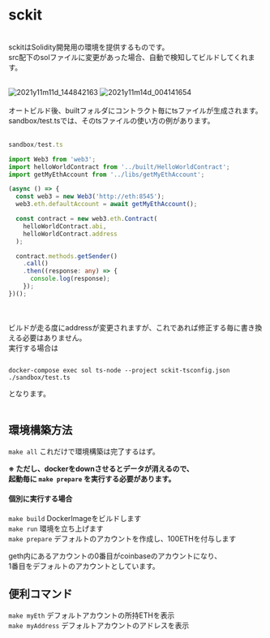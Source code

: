 # sckit
<br>
sckitはSolidity開発用の環境を提供するものです。<br>
src配下のsolファイルに変更があった場合、自動で検知してビルドしてくれます。
<br>
<br>

![2021y11m11d_144842163](https://user-images.githubusercontent.com/25458018/141244758-f483b078-9369-4d7d-8287-d8edfa67be4e.png)
![2021y11m14d_004141654](https://user-images.githubusercontent.com/25458018/141649955-e4caaeb0-5421-4ca0-9b42-47621728c872.png)
<br>
<br>
オートビルド後、builtフォルダにコントラクト毎にtsファイルが生成されます。    
sandbox/test.tsでは、そのtsファイルの使い方の例があります。
<br>
<br>

```TypeScript
sandbox/test.ts

import Web3 from 'web3';
import helloWorldContract from '../built/HelloWorldContract';
import getMyEthAccount from '../libs/getMyEthAccount';

(async () => {
  const web3 = new Web3('http://eth:8545');
  web3.eth.defaultAccount = await getMyEthAccount();

  const contract = new web3.eth.Contract(
    helloWorldContract.abi,
    helloWorldContract.address
  );

  contract.methods.getSender()
    .call()
    .then((response: any) => {
      console.log(response);
    });
})();
```
<br>
<br>
ビルドが走る度にaddressが変更されますが、これであれば修正する毎に書き換える必要はありません。<br>
実行する場合は

```Shell

docker-compose exec sol ts-node --project sckit-tsconfig.json ./sandbox/test.ts

```

となります。
<br>
<br>

## 環境構築方法

`make all` これだけで環境構築は完了するはず。  

**※ ただし、dockerをdownさせるとデータが消えるので、  
起動毎に `make prepare` を実行する必要があります。**  

#### 個別に実行する場合

`make build` DockerImageをビルドします  
`make run` 環境を立ち上げます  
`make prepare` デフォルトのアカウントを作成し、100ETHを付与します

geth内にあるアカウントの0番目がcoinbaseのアカウントになり、  
1番目をデフォルトのアカウントとしています。

## 便利コマンド
`make myEth` デフォルトアカウントの所持ETHを表示  
`make myAddress` デフォルトアカウントのアドレスを表示
